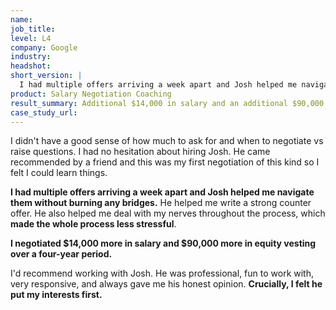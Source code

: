 ```yaml
---
name: 
job_title: 
level: L4
company: Google
industry:
headshot:
short_version: |
  I had multiple offers arriving a week apart and Josh helped me navigate my situation without burning any bridges. He helped me write a strong counter offer. **I negotiated $14,000 more in salary and $90,000 more in equity vesting over a four-year period.** Josh also helped me deal with my nerves throughout the process, which made the whole process less stressful. 
product: Salary Negotiation Coaching
result_summary: Additional $14,000 in salary and an additional $90,000 in equity vesting over four years 
case_study_url:
---
```

I didn't have a good sense of how much to ask for and when to negotiate vs raise questions. I had no hesitation about hiring Josh. He came recommended by a friend and this was my first negotiation of this kind so I felt I could learn things. 

**I had multiple offers arriving a week apart and Josh helped me navigate them without burning any bridges.** He helped me write a strong counter offer. He also helped me deal with my nerves throughout the process, which **made the whole process less stressful**. 

**I negotiated $14,000 more in salary and $90,000 more in equity vesting over a four-year period.**

I'd recommend working with Josh. He was professional, fun to work with, very responsive, and always gave me his honest opinion. **Crucially, I felt he put my interests first.**